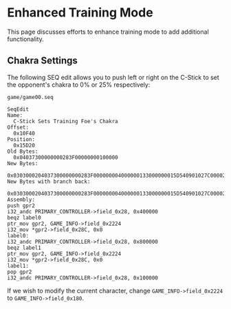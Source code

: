 # Enhanced Training Mode

This page discusses efforts to enhance training mode to add additional functionality.

## Chakra Settings

The following SEQ edit allows you to push left or right on the C-Stick to set the opponent's
chakra to 0% or 25% respectively:

```
game/game00.seq

SeqEdit
Name:
  C-Stick Sets Training Foe's Chakra
Offset:
  0x10F40
Position:
  0x15D20
Old Bytes:
  0x04037300000000283F00000000100000
New Bytes:
  0x0303000204037300000000283F000000004000000133000000015D540901027C00002224040242000000028C3F0000000000000004037300000000283F000000008000000133000000015D840901027C00002224040242000000028C3F000000000000000304000204037300000000283F00000000100000
New Bytes with branch back:
  0x0303000204037300000000283F000000004000000133000000015D540901027C00002224040242000000028C3F0000000000000004037300000000283F000000008000000133000000015D840901027C00002224040242000000028C3F000000000000000304000204037300000000283F000000001000000132000000010F50
Assembly:
push gpr2
i32_andc PRIMARY_CONTROLLER->field_0x28, 0x400000
beqz label0
ptr_mov gpr2, GAME_INFO->field_0x2224
i32_mov *gpr2->field_0x28C, 0x0
label0:
i32_andc PRIMARY_CONTROLLER->field_0x28, 0x800000
beqz label1
ptr_mov gpr2, GAME_INFO->field_0x2224
i32_mov *gpr2->field_0x28C, 0x0
label1:
pop gpr2
i32_andc PRIMARY_CONTROLLER->field_0x28, 0x100000
```

If we wish to modify the current character, change `GAME_INFO->field_0x2224` to
`GAME_INFO->field_0x180`.
